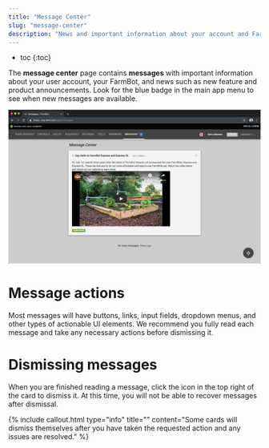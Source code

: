 ```yaml
---
title: "Message Center"
slug: "message-center"
description: "News and important information about your account and FarmBot"
---
```


* toc
{:toc}

The **message center** page contains **messages** with important information about your user account, your FarmBot, and news such as new feature and product announcements. Look for the blue badge in the main app menu to see when new messages are available.

![Message Center.png](_images/Message_Center.png)

# Message actions
Most messages will have buttons, links, input fields, dropdown menus, and other types of actionable UI elements. We recommend you fully read each message and take any necessary actions before dismissing it.

# Dismissing messages
When you are finished reading a message, click the <i class='fa fa-times'></i> icon in the top right of the card to dismiss it. At this time, you will not be able to recover messages after dismissal.

{%
include callout.html
type="info"
title=""
content="Some cards will dismiss themselves after you have taken the requested action and any issues are resolved."
%}

